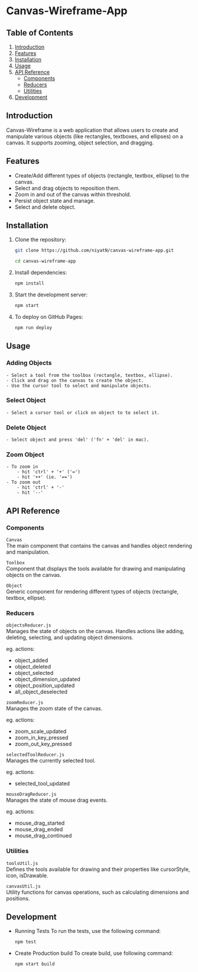 #  Canvas-Wireframe-App

## Table of Contents

1. [Introduction](#introduction)
2. [Features](#features)
3. [Installation](#installation)
4. [Usage](#usage)
5. [API Reference](#api-reference)
    - [Components](#components)
    - [Reducers](#reducers)
    - [Utilities](#utilities)
6. [Development](#development)



## Introduction

Canvas-Wireframe is a web application that allows users to create and manipulate various objects (like rectangles, textboxes, and ellipses) on a canvas. It supports zooming, object selection, and dragging.

## Features

- Create/Add different types of objects (rectangle, textbox, ellipse) to the canvas.
- Select and drag objects to reposition them.
- Zoom in and out of the canvas within threshold.
- Persist object state and manage.
- Select and delete object.



## Installation

1. Clone the repository:
   ```sh
   git clone https://github.com/niyatN/canvas-wireframe-app.git

   cd canvas-wireframe-app
   ```
2. Install dependencies:
    ```sh
    npm install
    ```
3. Start the development server:
    ```sh
    npm start    
    ```
4. To deploy on GitHub Pages:
    ```sh
    npm run deploy
    ```

## Usage

### Adding Objects

    - Select a tool from the toolbox (rectangle, textbox, ellipse).
    - Click and drag on the canvas to create the object.
    - Use the cursor tool to select and manipulate objects.
    

### Select Object
    - Select a cursor tool or click on object to to select it.

### Delete Object
    - Select object and press 'del' ('fn' + 'del' in mac).

### Zoom Object
    - To zoom in
        - hit 'ctrl' + '+' ('=')
        - hit '++' (ie. '==')
    - To zoom out
        - hit 'ctrl' + '-'
        - hit '--'

## API Reference

### Components

`Canvas`  
The main component that contains the canvas and handles object rendering and manipulation.

`Toolbox`  
Component that displays the tools available for drawing and manipulating objects on the canvas.

`Object`  
Generic component for rendering different types of objects (rectangle, textbox, ellipse).

### Reducers


`objectsReducer.js`  
Manages the state of objects on the canvas. Handles actions like adding, deleting, selecting, and updating object dimensions.

eg. actions:
- object_added
- object_deleted
- object_selected
- object_dimension_updated
- object_position_updated
- all_object_deselected

`zoomReducer.js`    
Manages the zoom state of the canvas.

eg. actions:
- zoom_scale_updated
- zoom_in_key_pressed
- zoom_out_key_pressed

`selectedToolReducer.js`  
Manages the currently selected tool.

eg. actions:
- selected_tool_updated

`mouseDragReducer.js`   
Manages the state of mouse drag events.

eg. actions:
- mouse_drag_started
- mouse_drag_ended
- mouse_drag_continued

### Utilities

`toolsUtil.js`   
Defines the tools available for drawing and their properties like cursorStyle, icon, isDrawable.

`canvasUtil.js`    
Utility functions for canvas operations, such as calculating dimensions and positions.

## Development

- Running Tests
To run the tests, use the following command:
    ```sh
    npm test
    ```

- Create Production build
To create build, use following command:  
    ```sh
    npm start build
    ```